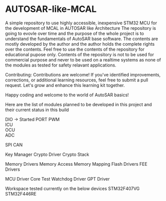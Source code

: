 # AUTOSAR-like-MCAL
A simple repository to use highly accessible, inexpensive STM32 MCU for the development of MCAL in AUTOSAR like Architecture
The repository is going to evovle over time and the purpose of the whole project is to understand the fundamentals of AutoSAR base software.
The contents are mostly developed by the author and the author holds the complete rights over the contents.
Feel free to use the contents of the repository for educational pupose only.
Contents of the repository is not to be used for commercial purpose and never to be used on a realtime systems as none of the modules as tested for safety relavant applications.

Contributing:
Contributions are welcome! If you've identified improvements, corrections, or additional learning resources, feel free to submit a pull request. Let's grow and enhance this learning kit together.

Happy coding and welcome to the world of AutoSAR basics!

Here are the list of modules planned to be developed in this project and their current status in this build

<!-- IO Drivers -->
DIO -> Started 
PORT 
PWM  
ICU  
OCU  
ADC  

<!-- Communication Drivers -->
SPI 
CAN

<!-- Crypto Drivers -->
Key Manager
Crypto Driver
Crypto Stack

<!-- Memory Drivers -->
Memory Drivers
Memory Access
Memory Mapping
Flash Drivers
FEE Drivers

<!-- Microcontroller Drivers -->
MCU Driver
Core Test
Watchdog Driver
GPT Driver

Workspace tested currently on the below devices
STM32F407VG
STM32F446RE



